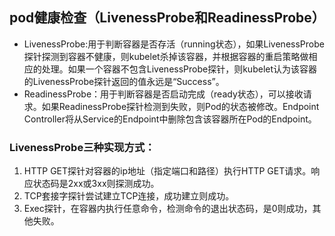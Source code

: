 ## pod健康检查（LivenessProbe和ReadinessProbe）
- LivenessProbe:用于判断容器是否存活（running状态），如果LivenessProbe探针探测到容器不健康，则kubelet杀掉该容器，并根据容器的重启策略做相应的处理。如果一个容器不包含LivenessProbe探针，则kubelet认为该容器的LivenessProbe探针返回的值永远是“Success”。
- ReadinessProbe：用于判断容器是否启动完成（ready状态），可以接收请求。如果ReadinessProbe探针检测到失败，则Pod的状态被修改。Endpoint Controller将从Service的Endpoint中删除包含该容器所在Pod的Endpoint。

### LivenessProbe三种实现方式： 
1. HTTP GET探针对容器的ip地址（指定端口和路径）执行HTTP GET请求。响应状态码是2xx或3xx则探测成功。
2. TCP套接字探针尝试建立TCP连接，成功建立则成功。
3. Exec探针，在容器内执行任意命令，检测命令的退出状态码，是0则成功，其他失败。